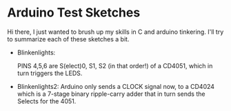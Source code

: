 
# Arduino Test Sketches

Hi there, I just wanted to brush up my skills in C and arduino tinkering. 
I'll try to summarize each of these sketches a bit. 



- Blinkenlights:

	PINS 4,5,6 are S(elect)0, S1, S2 (in that order!) of a CD4051, which in turn triggers the LEDS. 
    
- Blinkenlights2:
	Arduino only sends a CLOCK signal now, to a CD4024 which is a 7-stage binary ripple-carry adder that in turn sends the Selects for the 4051.
    